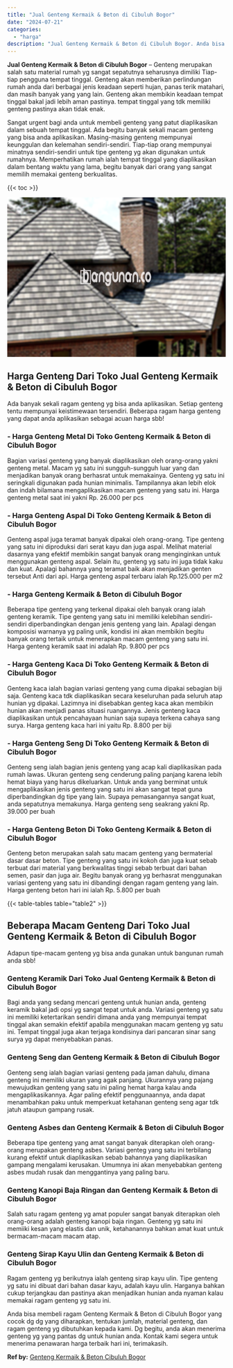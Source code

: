 ```yaml
---
title: "Jual Genteng Kermaik & Beton di Cibuluh Bogor"
date: "2024-07-21"
categories: 
  - "harga"
description: "Jual Genteng Kermaik & Beton di Cibuluh Bogor. Anda bisa membeli ragam Genteng Kermaik & Beton di Cibuluh Bogor yang cocok dg dg yang diharapkan, tentukan ju..."
---
```


**Jual Genteng Kermaik & Beton di Cibuluh Bogor** – Genteng merupakan salah satu material rumah yg sangat sepatutnya seharusnya dimiliki Tiap-tiap pengguna tempat tinggal. Genteng akan memberikan perlindungan rumah anda dari berbagai jenis keadaan seperti hujan, panas terik matahari, dan masih banyak yang yang lain. Genteng akan membikin keadaan tempat tinggal bakal jadi lebih aman pastinya. tempat tinggal yang tdk memiliki genteng pastinya akan tidak enak.

Sangat urgent bagi anda untuk membeli genteng yang patut diaplikasikan dalam sebuah tempat tinggal. Ada begitu banyak sekali macam genteng yang bisa anda aplikasikan. Masing-masing genteng mempunyai keunggulan dan kelemahan sendiri-sendiri. Tiap-tiap orang mempunyai minatnya sendiri-sendiri untuk tipe genteng yg akan digunakan untuk rumahnya. Memperhatikan rumah ialah tempat tinggal yang diaplikasikan dalam bentang waktu yang lama, begitu banyak dari orang yang sangat memilih memakai genteng berkualitas.

{{< toc >}}

![Jual Genteng Kermaik & Beton di Cibuluh Bogor](/images/genteng-minimalis-murah17.png)

## Harga Genteng Dari Toko Jual Genteng Kermaik & Beton di Cibuluh Bogor

Ada banyak sekali ragam genteng yg bisa anda aplikasikan. Setiap genteng tentu mempunyai keistimewaan tersendiri. Beberapa ragam harga genteng yang dapat anda aplikasikan sebagai acuan harga sbb!

### \- Harga Genteng Metal Di Toko Genteng Kermaik & Beton di Cibuluh Bogor

Bagian variasi genteng yang banyak diaplikasikan oleh orang-orang yakni genteng metal. Macam yg satu ini sungguh-sungguh luar yang dan menjadikan banyak orang berhasrat untuk memakainya. Genteng yg satu ini seringkali digunakan pada hunian minimalis. Tampilannya akan lebih elok dan indah bilamana mengaplikasikan macam genteng yang satu ini. Harga genteng metal saat ini yakni Rp. 26.000 per pcs

### \- Harga Genteng Aspal Di Toko Genteng Kermaik & Beton di Cibuluh Bogor

Genteng aspal juga teramat banyak dipakai oleh orang-orang. Tipe genteng yang satu ini diproduksi dari serat kayu dan juga aspal. Melihat material dasarnya yang efektif membikin sangat banyak orang menginginkan untuk menggunakan genteng aspal. Selain itu, genteng yg satu ini juga tidak kaku dan kuat. Apalagi bahannya yang teramat baik akan menjadikan genten tersebut Anti dari api. Harga genteng aspal terbaru ialah Rp.125.000 per m2

### \- Harga Genteng Kermaik & Beton di Cibuluh Bogor

Beberapa tipe genteng yang terkenal dipakai oleh banyak orang ialah genteng keramik. Tipe genteng yang satu ini memiliki kelebihan sendiri-sendiri diperbandingkan dengan jenis genteng yang lain. Apalagi dengan komposisi warnanya yg paling unik, kondisi ini akan membikin begitu banyak orang tertaik untuk menerapkan macam genteng yang satu ini. Harga genteng keramik saat ini adalah Rp. 9.800 per pcs

### \- Harga Genteng Kaca Di Toko Genteng Kermaik & Beton di Cibuluh Bogor

Genteng kaca ialah bagian variasi genteng yang cuma dipakai sebagian biji saja. Genteng kaca tdk diaplikasikan secara keseluruhan pada seluruh atap hunian yg dipakai. Lazimnya ini disebabkan genteg kaca akan membikin hunian akan menjadi panas situasi ruangannya. Jenis genteng kaca diaplikasikan untuk pencahayaan hunian saja supaya terkena cahaya sang surya. Harga genteng kaca hari ini yaitu Rp. 8.800 per biji

### \- Harga Genteng Seng Di Toko Genteng Kermaik & Beton di Cibuluh Bogor

Genteng seng ialah bagian jenis genteng yang acap kali diaplikasikan pada rumah lawas. Ukuran genteng seng cenderung paling panjang karena lebih hemat biaya yang harus dikeluarkan. Untuk anda yang berminat untuk mengaplikasikan jenis genteng yang satu ini akan sangat tepat guna diperbandingkan dg tipe yang lain. Supaya pemasangannya sangat kuat, anda sepatutnya memakunya. Harga genteng seng seakrang yakni Rp. 39.000 per buah

### \- Harga Genteng Beton Di Toko Genteng Kermaik & Beton di Cibuluh Bogor

Genteng beton merupakan salah satu macam genteng yang bermaterial dasar dasar beton. Tipe genteng yang satu ini kokoh dan juga kuat sebab terbuat dari material yang berkwalitas tinggi sebab terbuat dari bahan semen, pasir dan juga air. Begitu banyak orang yg berhasrat menggunakan variasi genteng yang satu ini dibandingi dengan ragam genteng yang lain. Harga genteng beton hari ini ialah Rp. 5.800 per buah

{{< table-tables table="table2" >}}

## Beberapa Macam Genteng Dari Toko Jual Genteng Kermaik & Beton di Cibuluh Bogor

Adapun tipe-macam genteng yg bisa anda gunakan untuk bangunan rumah anda sbb!

### Genteng Keramik Dari Toko Jual Genteng Kermaik & Beton di Cibuluh Bogor

Bagi anda yang sedang mencari genteng untuk hunian anda, genteng keramik bakal jadi opsi yg sangat tepat untuk anda. Variasi genteng yg satu ini memiliki ketertarikan sendiri dimana anda yang mempunyai tempat tinggal akan semakin efektif apabila menggunakan macam genteng yg satu ini. Tempat tinggal juga akan terjaga kondisinya dari pancaran sinar sang surya yg dapat menyebabkan panas.

### Genteng Seng dan Genteng Kermaik & Beton di Cibuluh Bogor

Genteng seng ialah bagian variasi genteng pada jaman dahulu, dimana genteng ini memiliki ukuran yang agak panjang. Ukurannya yang pajang mewujudkan genteng yang satu ini paling hemat harga kalau anda mengaplikasikannya. Agar paling efektif penggunaannya, anda dapat menambahkan paku untuk memperkuat ketahanan genteng seng agar tdk jatuh ataupun gampang rusak.

### Genteng Asbes dan Genteng Kermaik & Beton di Cibuluh Bogor

Beberapa tipe genteng yang amat sangat banyak diterapkan oleh orang-orang merupakan genteng asbes. Variasi genteg yang satu ini terbilang kurang efektif untuk diaplikasikan sebab bahannya yang diaplikasikan gampang mengalami kerusakan. Umumnya ini akan menyebabkan genteng asbes mudah rusak dan menggantinya yang paling baru.

### Genteng Kanopi Baja Ringan dan Genteng Kermaik & Beton di Cibuluh Bogor

Salah satu ragam genteng yg amat populer sangat banyak diterapkan oleh orang-orang adalah genteng kanopi baja ringan. Genteng yg satu ini memiiki kesan yang elastis dan unik, ketahanannya bahkan amat kuat untuk bermacam-macam macam atap.

### Genteng Sirap Kayu Ulin dan Genteng Kermaik & Beton di Cibuluh Bogor

Ragam genteng yg berikutnya ialah genteng sirap kayu ulin. Tipe genteng yg satu ini dibuat dari bahan dasar kayu, adalah kayu ulin. Harganya bahkan cukup terjangkau dan pastinya akan menjadikan hunian anda nyaman kalau memakai ragam genteng yg satu ini.

Anda bisa membeli ragam Genteng Kermaik & Beton di Cibuluh Bogor yang cocok dg dg yang diharapkan, tentukan jumlah, material genteng, dan ragam genteng yg dibutuhkan kepada kami. Dg begitu, anda akan menerima genteng yg yang pantas dg untuk hunian anda. Kontak kami segera untuk menerima penawaran harga terbaik hari ini, terimakasih.

**Ref by:**  [Genteng Kermaik & Beton  Cibuluh Bogor](https://id.wikipedia.org/wiki/Genteng)
